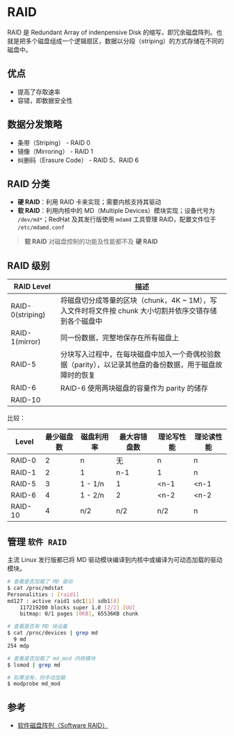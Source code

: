 # RAID

RAID 是 Redundant Array of indenpensive Disk 的缩写，即冗余磁盘阵列。也就是把多个磁盘组成一个逻辑扇区，数据以分段（striping）的方式存储在不同的磁盘中。

## 优点

* 提高了存取速率
* 容错，即数据安全性

## 数据分发策略

* 条带（Striping） - RAID 0
* 镜像（Mirroring） - RAID 1
* 纠删码（Erasure Code） - RAID 5、RAID 6

## RAID 分类

* **硬 RAID**：利用 RAID 卡来实现；需要内核支持其驱动
* **软 RAID**：利用内核中的 MD（Multiple Devices）模块实现；设备代号为 `/dev/md*`；RedHat 及其发行版使用 `mdamd` 工具管理 RAID，配置文件位于 `/etc/mdamd.conf`

> **软 RAID** 对磁盘控制的功能及性能都不及 **硬 RAID**

## RAID 级别

| RAID Level       | 描述                                                                                                     |
| ---------------- | -------------------------------------------------------------------------------------------------------- |
| RAID-0(striping) | 将磁盘切分成等量的区块（chunk，4K ~ 1M），写入文件时将文件按 chunk 大小切割并依序交错存储到各个磁盘中    |
| RAID-1(mirror)   | 同一份数据，完整地保存在所有磁盘上                                                                       |
| RAID-5           | 分块写入过程中，在每块磁盘中加入一个奇偶校验数据（parity），以记录其他盘的备份数据，用于磁盘故障时的恢复 |
| RAID-6           | RAID-6 使用两块磁盘的容量作为 parity 的储存                                                              |
| RAID-10          |                                                                                                          |

比较：

| Level   | 最少磁盘数 | 磁盘利用率 | 最大容错盘数 | 理论写性能 | 理论读性能 |
| ------- | ---------- | ---------- | ------------ | ---------- | ---------- |
| RAID-0  | 2          | n          | 无           | n          | n          |
| RAID-1  | 2          | 1          | n-1          | 1          | n          |
| RAID-5  | 3          | 1 - 1/n    | 1            | <n-1       | <n-1       |
| RAID-6  | 4          | 1 - 2/n    | 2            | <n-2       | <n-2       |
| RAID-10 | 4          | n/2        | n/2          | n/2        | n          |

## 管理 `软件 RAID`

主流 Linux 发行版都已将 MD 驱动模块编译到内核中或编译为可动态加载的驱动模块。

```sh
# 查看是否加载了 MD 驱动
$ cat /proc/mdstat
Personalities : [raid1]
md127 : active raid1 sdc1[1] sdb1[0]
    117219200 blocks super 1.0 [2/2] [UU]
    bitmap: 0/1 pages [0KB], 65536KB chunk
```

```sh
# 查看是否有 MD 块设备
$ cat /proc/devices | grep md
  9 md
254 mdp
```

```sh
# 查看是否加载了 md_mod 内核模块
$ lsmod | grep md

# 如果没有，则手动加载
$ modprobe md_mod
```

## 参考

* [软件磁盘阵列（Software RAID）](https://wizardforcel.gitbooks.io/vbird-linux-basic-4e/content/126.html)